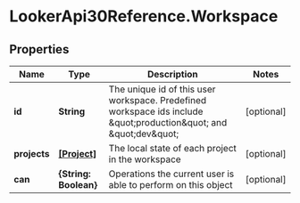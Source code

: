 # LookerApi30Reference.Workspace

## Properties
Name | Type | Description | Notes
------------ | ------------- | ------------- | -------------
**id** | **String** | The unique id of this user workspace. Predefined workspace ids include \&quot;production\&quot; and \&quot;dev\&quot; | [optional] 
**projects** | [**[Project]**](Project.md) | The local state of each project in the workspace | [optional] 
**can** | **{String: Boolean}** | Operations the current user is able to perform on this object | [optional] 


